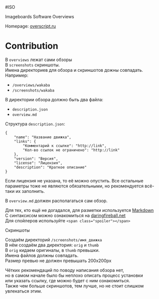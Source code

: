 #ISO

Imageboards Software Overviews

Homepage: [overscript.ru](http://overscript.ru)

# Contribution

В `overviews` лежат сами обзоры  
В `screenshots` скриншоты.  
Имена директориев для обзора и скриншотов дожны совпадать.  
Например:

- `/overviews/wakaba`
- `/screenshots/wakaba`

В директории обзора должно быть два файла: 

- `description.json`
- `overview.md`

Структура `description.json`:

	{
		"name": "Название движка",
		"links": {
			"Комментарий к ссылке": "http://link",
			"Кол-во ссылок не ограничено": "http://link"
		},
		"version": "Версия",
		"license": "Лицензия",
		"description": "Краткое описание"
	}

Если лицензия не указана, то её можно опустить.
Все остальные параметры тоже не являются обязательными, но рекомендуется всё-таки их заполнить.

В `overview.md` должен располагаться сам обзор.

Для тех, кто ещё не догадался, для разметки используется [Markdown](http://ru.wikipedia.org/wiki/Markdown)  
С синтаксисом можно ознакомиться на [daringfireball.net](http://daringfireball.net/projects/markdown/syntax)  
Для спойлеров используйте `<span class="spoiler"></span>`

Скриншоты 

Создаём директорий `/screenshots/имя_движка`  
В нём создаём два директория: `orig` и `thumb`  
В `orig` кидаем оригиналы, в `thumb` превьшки.  
Имена файлов должны совпадать.  
Размер превью не должен превышать 200x200px  

Чётких рекомендаций по поводу написания обзора нет,  
но в самом начале было бы неплохо описать процесс установки  
или указать ссылку, где можно будет с ним ознакомиться.  
Также чем больше скриншотов, тем лучше, но не стоит слишком увлекаться этим.